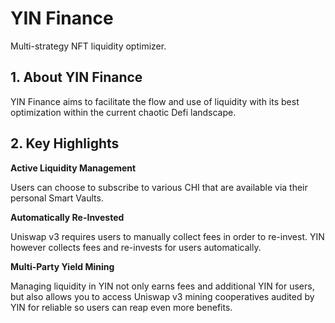 # YIN Finance

Multi-strategy NFT liquidity optimizer.



## 1. About YIN Finance

YIN Finance aims to facilitate the flow and use of liquidity with its best optimization within the current chaotic Defi landscape.



## 2. Key Highlights

**Active Liquidity Management**

Users can choose to subscribe to various CHI that are available via their personal Smart Vaults.

**Automatically Re-Invested**

Uniswap v3 requires users to manually collect fees in order to re-invest. YIN however collects fees and re-invests for users automatically.

**Multi-Party Yield Mining**

Managing liquidity in YIN not only earns fees and additional YIN for users, but also allows you to access Uniswap v3 mining cooperatives audited by YIN for reliable so users can reap even more benefits.
